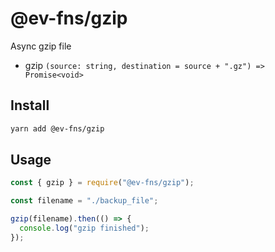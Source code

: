 # @ev-fns/gzip

Async gzip file

- gzip `(source: string, destination = source + ".gz") => Promise<void>`

## Install

```sh
yarn add @ev-fns/gzip
```

## Usage

```js
const { gzip } = require("@ev-fns/gzip");

const filename = "./backup_file";

gzip(filename).then(() => {
  console.log("gzip finished");
});
```

